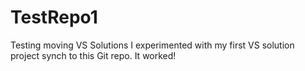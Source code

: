 # TestRepo1
Testing moving VS Solutions
I experimented with my first VS solution project synch to this Git repo.
It worked!
